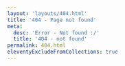```yaml
---
layout: 'layouts/404.html'
title: '404 - Page not found'
meta:
  desc: 'Error - Not found :/'
  title: '404 - not found'
permalink: 404.html
eleventyExcludeFromCollections: true
---
```

